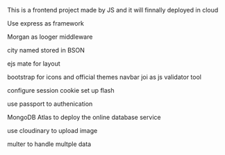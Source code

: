 This is a frontend project made by JS and it will finnally deployed in cloud

Use express as framework 

Morgan as looger middleware

city named stored in BSON

ejs mate for layout

bootstrap for icons and official themes navbar
joi as js validator tool

configure session cookie 
set up flash

use passport to authenication  

MongoDB Atlas to deploy the online  database service

use cloudinary to upload image 

multer to handle multple data